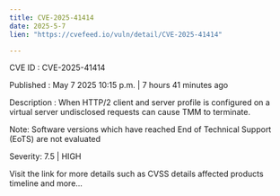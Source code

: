 ```yaml
---
title: CVE-2025-41414
date: 2025-5-7
lien: "https://cvefeed.io/vuln/detail/CVE-2025-41414"

---
```


CVE ID : CVE-2025-41414

Published :  May 7
2025
10:15 p.m. | 7 hours
41 minutes ago

Description : When HTTP/2 client and server profile is configured on a virtual server
undisclosed requests can cause TMM to terminate. 

 


Note: Software versions which have reached End of Technical Support (EoTS) are not evaluated

Severity: 7.5 | HIGH

Visit the link for more details
such as CVSS details
affected products
timeline
and more...
